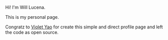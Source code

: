 Hi! I'm Will Lucena.

This is my personal page.

Congratz to [Violet Yao](https://github.com/violetyao) for create this simple and direct profile page and left the code as open source.
